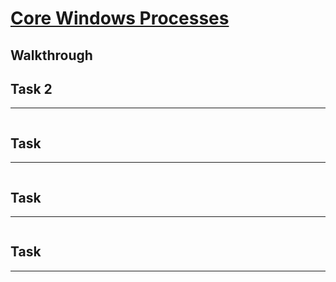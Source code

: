 # [Core Windows Processes](https://tryhackme.com/room/btwindowsinternals)

## Walkthrough

## Task 2

****
```shell

```

## Task 

****
```shell

```

## Task 

****
```shell

```

## Task 

****
```shell

```
